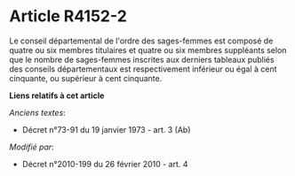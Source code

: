 # Article R4152-2

Le conseil départemental de l'ordre des sages-femmes est composé de quatre ou six membres titulaires et quatre ou six membres
suppléants selon que le nombre de sages-femmes inscrites aux derniers tableaux publiés des conseils départementaux est
respectivement inférieur ou égal à cent cinquante, ou supérieur à cent cinquante.

**Liens relatifs à cet article**

_Anciens textes_:

  - Décret n°73-91 du 19 janvier 1973 - art. 3 (Ab)

_Modifié par_:

  - Décret n°2010-199 du 26 février 2010 - art. 4
